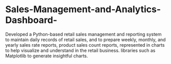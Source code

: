 # Sales-Management-and-Analytics-Dashboard-
Developed a Python-based retail sales management and reporting system to maintain daily records of retail sales, and to prepare weekly, monthly, and yearly sales rate reports, product sales count reports, represented in charts to help visualize and understand in the retail business. libraries such as Matplotlib to generate insightful charts. 
